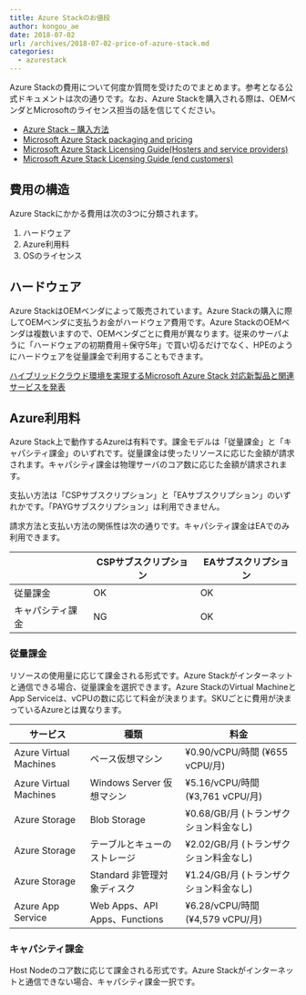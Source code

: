```yaml
---
title: Azure Stackのお値段
author: kongou_ae
date: 2018-07-02
url: /archives/2018-07-02-price-of-azure-stack.md
categories:
  - azurestack
---
```


Azure Stackの費用について何度か質問を受けたのでまとめます。参考となる公式ドキュメントは次の通りです。なお、Azure Stackを購入される際は、OEMベンダとMicrosoftのライセンス担当の話を信じてください。

- [Azure Stack – 購入方法](https://azure.microsoft.com/ja-jp/overview/azure-stack/how-to-buy/)
- [Microsoft Azure Stack packaging and pricing](https://go.microsoft.com/fwlink/?LinkId=851535&clcid=0x411)
- [Microsoft Azure Stack Licensing Guide(Hosters and service providers)](https://www.microsoftpartnerserverandcloud.com/_layouts/download.aspx?SourceUrl=Hosted%20Documents/Azure%20Stack%20Licensing%20Guide%20-%20Hosters.pdf)
- [Microsoft Azure Stack Licensing Guide (end customers)](https://www.microsoftpartnerserverandcloud.com/_layouts/download.aspx?SourceUrl=/Hosted%20Documents/Azure%20Stack%20Licensing%20Guide%20-%20End%20Customer.pdf)

## 費用の構造

Azure Stackにかかる費用は次の3つに分類されます。

1. ハードウェア
1. Azure利用料
1. OSのライセンス

## ハードウェア

Azure StackはOEMベンダによって販売されています。Azure Stackの購入に際してOEMベンダに支払うお金がハードウェア費用です。Azure StackのOEMベンダは複数いますので、OEMベンダごとに費用が異なります。従来のサーバように「ハードウェアの初期費用＋保守5年」で買い切るだけでなく、HPEのようにハードウェアを従量課金で利用することもできます。

[ハイブリッドクラウド環境を実現するMicrosoft Azure Stack 対応新製品と関連サービスを発表](https://www.hpe.com/jp/ja/japan/newsroom/press-release/2018/062801.html)

## Azure利用料

Azure Stack上で動作するAzureは有料です。課金モデルは「従量課金」と「キャパシティ課金」のいずれです。従量課金は使ったリソースに応じた金額が請求されます。キャパシティ課金は物理サーバのコア数に応じた金額が請求されます。

支払い方法は「CSPサブスクリプション」と「EAサブスクリプション」のいずれかです。「PAYGサブスクリプション」は利用できません。

請求方法と支払い方法の関係性は次の通りです。キャパシティ課金はEAでのみ利用できます。

|                |CSPサブスクリプション|EAサブスクリプション|
|----------------|-------------------|-------------------|
|従量課金         |OK                 |OK                 |
|キャパシティ課金  |NG                 |OK                 |

### 従量課金

リソースの使用量に応じて課金される形式です。Azure Stackがインターネットと通信できる場合、従量課金を選択できます。Azure StackのVirtual MachineとApp Serviceは、vCPUの数に応じて料金が決まります。SKUごとに費用が決まっているAzureとは異なります。

|サービス                        | 種類                         |料金               |
|-------------------------------|------------------------------|------------------|
|Azure Virtual Machines         |ベース仮想マシン	              |¥0.90/vCPU/時間 (¥655 vCPU/月) |
|Azure Virtual Machines         |Windows Server 仮想マシン    	 |¥5.16/vCPU/時間 (¥3,761 vCPU/月) |
|Azure Storage                  |Blob Storage	                 |¥0.68/GB/月 (トランザクション料金なし) |
|Azure Storage                  |テーブルとキューのストレージ     |¥2.02/GB/月 (トランザクション料金なし) |
|Azure Storage                  |Standard 非管理対象ディスク	    |¥1.24/GB/月 (トランザクション料金なし) |
|Azure App Service              |Web Apps、API Apps、Functions	|¥6.28/vCPU/時間 (¥4,579 vCPU/月)|

### キャパシティ課金

Host Nodeのコア数に応じて課金される形式です。Azure Stackがインターネットと通信できない場合、キャパシティ課金一択です。
